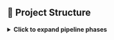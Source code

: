 ## 📁 Project Structure

<details>
<summary><strong>Click to expand pipeline phases</strong></summary>

###  [`1_doc-automation`](https://github.com/gnrtd/medical_assistance_public/tree/1_doc-automation)
Automates 📝 daily generation of Word report templates.  
🗂️ Includes dynamic folder creation, templating, and 📧 email draft scheduling via PowerShell and Google Apps Script.

---

###  [`2_archive-to-csv`](https://github.com/gnrtd/medical_assistance_public/tree/2_archive-to-csv)
Parses and cleans archived report files 📂.  
📊 Extracts structured data into normalized CSV for SQL/Excel pipelines.

---

###  [`3_analytics-insights`](https://github.com/gnrtd/medical_assistance_public/tree/3_analytics-insights)
Visualizes trends using Tableau 📈.  
Analyzes doctor schedules, office workloads, and test distributions with interactive dashboards.

</details>




